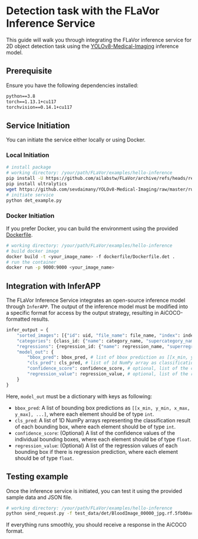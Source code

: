 # Detection task with the FLaVor Inference Service

This guide will walk you through integrating the FLaVor inference service for 2D object detection task using the [YOLOv8-Medical-Imaging](https://github.com/sevdaimany/YOLOv8-Medical-Imaging) inference model.

## Prerequisite

Ensure you have the following dependencies installed:

```txt
python==3.8
torch==1.13.1+cu117
torchvision==0.14.1+cu117
```

## Service Initiation

You can initiate the service either locally or using Docker.

### Local Initiation

```bash
# install package
# working directory: /your/path/FLaVor/examples/hello-inference
pip install -U https://github.com/ailabstw/FLaVor/archive/refs/heads/release/stable.zip && pip install "flavor[infer]"
pip install ultralytics
wget https://github.com/sevdaimany/YOLOv8-Medical-Imaging/raw/master/runs/detect/train/weights/best.pt
# initiate service
python det_example.py
```

### Docker Initiation

If you prefer Docker, you can build the environment using the provided [Dockerfile](examples/hello-inference/dockerfile/Dockerfile.det).

```bash
# working directory: /your/path/FLaVor/examples/hello-inference
# build docker image
docker build -t <your_image_name> -f dockerfile/Dockerfile.det .
# run the container
docker run -p 9000:9000 <your_image_name>
```

## Integration with InferAPP

The FLaVor Inference Service integrates an open-source inference model through `InferAPP`. The output of the inference model must be modified into a specific format for access by the output strategy, resulting in AiCOCO-formatted results.

```python
infer_output = {
    "sorted_images": [{"id": uid, "file_name": file_name, "index": index, ...}, ...],
    "categories": {class_id: {"name": category_name, "supercategory_name": supercategory_name, display: True, ...}, ...},
    "regressions": {regression_id: {"name": regression_name, "superregression_name": superregression_name, ...}, ...},
    "model_out": {
        "bbox_pred": bbox_pred, # list of bbox prediction as [[x_min, y_min, x_max, y_max], ...]
        "cls_pred": cls_pred, # list of 1d NumPy array as classification result of each bbox
        "confidence_score": confidence_score, # optional, list of the confidence values of the individual bbox
        "regression_value": regression_value, # optional, list of the regression value of each bbox if there is regression prediction
    }
}
```

Here, `model_out` must be a dictionary with keys as following:

* `bbox_pred`: A list of bounding box predictions as `[[x_min, y_min, x_max, y_max], ...]`, where each element should be of type `int`.
* `cls_pred`: A list of 1D NumPy arrays representing the classification result of each bounding box, where each element should be of type `int`.
* `confidence_score`: (Optional) A list of the confidence values of the individual bounding boxes, where each element should be of type `float`.
* `regression_value`: (Optional) A list of the regression values of each bounding box if there is regression prediction, where each element should be of type `float`.

## Testing example

Once the inference service is initiated, you can test it using the provided sample data and JSON file.

```bash
# working directory: /your/path/FLaVor/examples/hello-inference
python send_request.py -f test_data/det/BloodImage_00000_jpg.rf.5fb00ac1228969a39cee7cd6678ee704.jpg -d test_data/det/input.json
```

If everything runs smoothly, you should receive a response in the AiCOCO format.
